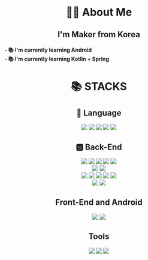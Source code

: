 <h1 align="center">👩‍💻  About Me</h3>

<h2 align="center">I'm Maker from Korea </h2> 
<h4 align="left">- 📚 I'm currently learning Android <br> - 📚 I'm currently learning Kotlin + Spring <br>  </h>

<div align=center><h1>📚 STACKS</h1></div>
<div align=center><h2> 🚩 Language </h2></div>
<div align=center> 
  <img src="https://img.shields.io/badge/java-FC4C02?style=for-the-badge&logo=jakarta&logoColor=white"> 
  <img src="https://img.shields.io/badge/c++-00599C?style=for-the-badge&logo=c%2B%2B&logoColor=white">
  <img src="https://img.shields.io/badge/python-3776AB?style=for-the-badge&logo=python&logoColor=white"> 
  <img src="https://img.shields.io/badge/kotlin-7F52FF?style=for-the-badge&logo=kotlin&logoColor=white"> 
  <img src="https://img.shields.io/badge/javascript-F7DF1E?style=for-the-badge&logo=javascript&logoColor=black"> 
  
</div>
<div align=center><h2>🅱️  Back-End</h2></div>
<div align=center> 
  <img src="https://img.shields.io/badge/spring-6DB33F?style=for-the-badge&logo=spring&logoColor=white"> 
  <img src="https://img.shields.io/badge/springboot-6DB33F?style=for-the-badge&logo=springboot&logoColor=white">
  <img src="https://img.shields.io/badge/springsecurity-6DB33F?style=for-the-badge&logo=springsecurity&logoColor=white">
  <img src="https://img.shields.io/badge/django-092E20?style=for-the-badge&logo=django&logoColor=white"> 
  <img src="https://img.shields.io/badge/fastapi-009688?style=for-the-badge&logo=fastapi&logoColor=white"> 
  <br>

  <img src="https://img.shields.io/badge/mysql-4479A1?style=for-the-badge&logo=mysql&logoColor=white"> 
  <img src="https://img.shields.io/badge/mongoDB-47A248?style=for-the-badge&logo=MongoDB&logoColor=white">
  <br>

  <img src="https://img.shields.io/badge/amazonaws-232F3E?style=for-the-badge&logo=amazonaws&logoColor=white"> 
  <img src="https://img.shields.io/badge/EC2-FF9900?style=for-the-badge&logo=amazonec2&logoColor=white"> 
  <img src="https://img.shields.io/badge/S3-569A31?style=for-the-badge&logo=amazons3&logoColor=white"> 
  <img src="https://img.shields.io/badge/githubactions-2088FF?style=for-the-badge&logo=githubactions&logoColor=white"> 
  <img src="https://img.shields.io/badge/docker-2088FF?style=for-the-badge&logo=docker&logoColor=white"> 
  <br>

  <img src="https://img.shields.io/badge/nginx-009639?style=for-the-badge&logo=nginx&logoColor=white">
  <img src="https://img.shields.io/badge/letsencrypt-003A70?style=for-the-badge&logo=letsencrypt&logoColor=white">
</div>
</div>

<div align=center><h2>  Front-End and Android </h2></div>
<div align=center> 
  <img src="https://img.shields.io/badge/svelte-FF3E00?style=for-the-badge&logo=svelte&logoColor=white"> 
  <img src="https://img.shields.io/badge/android-34A853?style=for-the-badge&logo=android&logoColor=white"> 

</div>

<div align=center><h2>  Tools </h2></div>
<div align=center> 
  <img src="https://img.shields.io/badge/intellij-000000?style=for-the-badge&logo=intellijidea&logoColor=white"> 
  <img src="https://img.shields.io/badge/AndroidStudio-3DDC84?style=for-the-badge&logo=androidstudio&logoColor=white"> 
  <img src="https://img.shields.io/badge/VScode-007ACC?style=for-the-badge&logo=visualstudiocode&logoColor=white"> 

</div>
</div>

